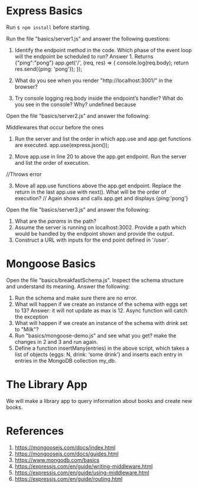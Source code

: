 # Express Basics

Run `$ npm install` before starting.

Run the file "basics/server1.js" and answer the following questions:

1. Identify the endpoint method in the code. Which phase of the event loop will the endpoint be scheduled to run?
Answer 1. Returns {"ping":"pong"}
app.get('/', (req, res) => {
    console.log(req.body);
    return res.send({ping: 'pong'});
});
2. What do you see when you render "http://localhost:3001/" in the browser?

3. Try console logging req.body inside the endpoint’s handler? What do you see in the console? Why?
undefined because 

Open the file "basics/server2.js" and answer the following:

Middlewares that occur before the ones 
1. Run the server and list the order in which app.use and app.get functions are executed.
app.use(express.json());


2. Move app.use in line 20 to above the app.get endpoint. Run the server and list the order of execution.

//Throws error 

3. Move all app.use functions above the app.get endpoint. Replace the return in the last app.use with next(). What will be the order of execution? 
// Again shows and calls app.get and displays {ping:'pong'}


Open the file "basics/server3.js" and answer the following:

1. What are the *params* in the path?
2. Assume the server is running on localhost:3002. Provide a path which would be handled by the endpoint shown and provide the output.
3. Construct a URL with inputs for the end point defined in '/user'. 

# Mongoose Basics

Open the file "basics/breakfastSchema.js". Inspect the schema structure and understand its meaning. Answer the following:

1. Run the schema and make sure there are no error.
2. What will happen if we create an instance of the schema with eggs set to 13?
Answer: it will not update as max is 12. Async function will catch the exception
3. What will happen if we create an instance of the schema with drink set to "Milk"?
4. Run "basics/mongoose-demo.js" and see what you get? make the changes in 2 and 3 and run again.
5. Define a function insertMany(entries) in the above script, which takes a list of objects {eggs: N, drink: ‘some drink’} and inserts each entry in entries in the MongoDB collection my_db.

# The Library App

We will make a library app to query information about books and create new books.

# References

1. https://mongoosejs.com/docs/index.html
2. https://mongoosejs.com/docs/guides.html
3. https://www.mongodb.com/basics 
4. https://expressjs.com/en/guide/writing-middleware.html
5. https://expressjs.com/en/guide/using-middleware.html
6. https://expressjs.com/en/guide/routing.html